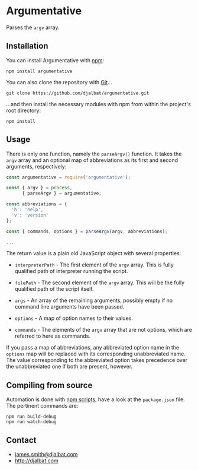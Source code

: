 # Argumentative

Parses the `argv` array.

## Installation

You can install Argumentative with [npm](https://www.npmjs.com/):

    npm install argumentative

You can also clone the repository with [Git](https://git-scm.com/)...

    git clone https://github.com/djalbat/argumentative.git

...and then install the necessary modules with npm from within the project's root directory:

    npm install

## Usage

There is only one function, namely the `parseArgv()` function. It takes the `argv` array and an optional map of abbreviations as its first and second arguments, respectively:

```js
const argumentative = require('argumentative');

const { argv } = process,
      { parseArgv } = argumentative;

const abbreviations = {
  'h': 'help',
  'v': 'version'
};

const { commands, options } = parseArgv(argv, abbreviations);

...
```

The return value is a plain old JavaScript object with several properties:

* `interpreterPath` - The first element of the `argv` array. This is fully qualified path of interpreter running the script.

* `filePath` - The second element of the `argv` array. This will be the fully qualified path of the script itself.

* `args` - An array of the remaining arguments, possibly empty if no command line arguments have been passed.

* `options` - A map of option names to their values.

* `commands` - The elements of the `argv` array that are not options, which are referred to here as commands.

If you pass a map of abbreviations, any abbreviated option name in the `options` map will be replaced with its corresponding unabbreviated name. The value corresponding to the abbreviated option takes precedence over the unabbreviated one if both are present, however.

## Compiling from source

Automation is done with [npm scripts](https://docs.npmjs.com/misc/scripts), have a look at the `package.json` file. The pertinent commands are:

    npm run build-debug
    npm run watch-debug

## Contact

- james.smith@djalbat.com
- http://djalbat.com
